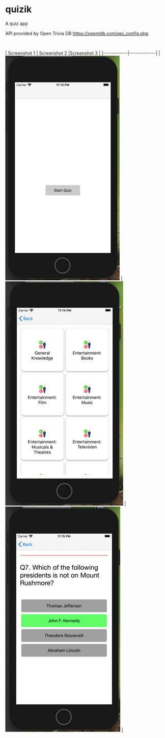 # quizik
A quiz app

API provided by Open Trivia DB  https://opentdb.com/api_config.php

&nbsp;

 
| Screenshot 1     | Screenshot 2      |Screenshot 3     |
|------------|-------------|
| ![Quizik App](https://github.com/motifx007/quizik/blob/master/App%20Screenshots/startquiz_page1.png)  |  ![Quizik App](https://github.com/motifx007/quizik/blob/master/App%20Screenshots/quizcategory_page2.png) |![Quizik App](https://github.com/motifx007/quizik/blob/master/App%20Screenshots/quizview_page3.png) |



